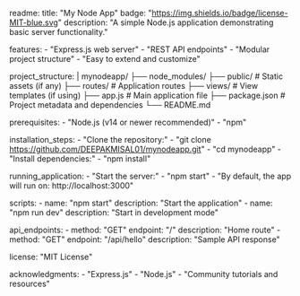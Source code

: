readme:
  title: "My Node App"
  badge: "https://img.shields.io/badge/license-MIT-blue.svg"
  description: "A simple Node.js application demonstrating basic server functionality."

  features:
    - "Express.js web server"
    - "REST API endpoints"
    - "Modular project structure"
    - "Easy to extend and customize"

  project_structure: |
    mynodeapp/
    ├── node_modules/
    ├── public/          # Static assets (if any)
    ├── routes/          # Application routes
    ├── views/           # View templates (if using)
    ├── app.js           # Main application file
    ├── package.json     # Project metadata and dependencies
    └── README.md

  prerequisites:
    - "Node.js (v14 or newer recommended)"
    - "npm"

  installation_steps:
    - "Clone the repository:"
    - "git clone https://github.com/DEEPAKMISAL01/mynodeapp.git"
    - "cd mynodeapp"
    - "Install dependencies:"
    - "npm install"

  running_application:
    - "Start the server:"
    - "npm start"
    - "By default, the app will run on: http://localhost:3000"

  scripts:
    - name: "npm start"
      description: "Start the application"
    - name: "npm run dev"
      description: "Start in development mode"

  api_endpoints:
    - method: "GET"
      endpoint: "/"
      description: "Home route"
    - method: "GET"
      endpoint: "/api/hello"
      description: "Sample API response"

  license: "MIT License"

  acknowledgments:
    - "Express.js"
    - "Node.js"
    - "Community tutorials and resources"
